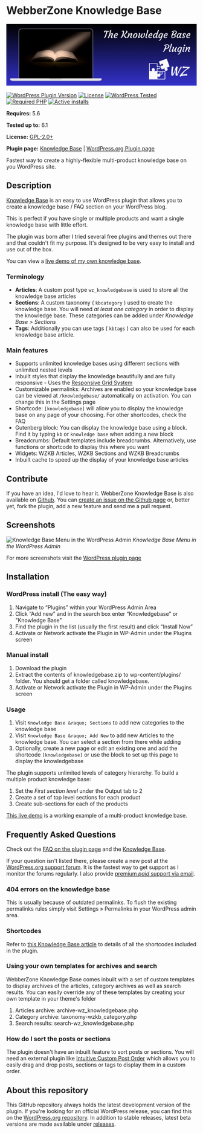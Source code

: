 # WebberZone Knowledge Base

![Knowledge Base](https://raw.githubusercontent.com/WebberZone/knowledgebase/master/wporg-assets/banner-1544x500.png)

[![WordPress Plugin Version](https://img.shields.io/wordpress/plugin/v/knowledgebase.svg?style=flat-square)](https://wordpress.org/plugins/knowledgebase/)
[![License](https://img.shields.io/badge/license-GPL_v2%2B-orange.svg?style=flat-square)](https://opensource.org/licenses/GPL-2.0)
[![WordPress Tested](https://img.shields.io/wordpress/v/knowledgebase.svg?style=flat-square)](https://wordpress.org/plugins/knowledgebase/)
[![Required PHP](https://img.shields.io/wordpress/plugin/required-php/knowledgebase?style=flat-square)](https://wordpress.org/plugins/knowledgebase/)
[![Active installs](https://img.shields.io/wordpress/plugin/installs/knowledgebase?style=flat-square)](https://wordpress.org/plugins/knowledgebase/)

__Requires:__ 5.6

__Tested up to:__ 6.1

__License:__ [GPL-2.0+](http://www.gnu.org/licenses/gpl-2.0.html)

__Plugin page:__ [Knowledge Base](https://webberzone.com/plugins/knowledgebase/) | [WordPress.org Plugin page](https://wordpress.org/plugins/knowledgebase/)

Fastest way to create a highly-flexible multi-product knowledge base on you WordPress site.

## Description

[Knowledge Base](https://webberzone.com/plugins/knowledgebase/) is an easy to use WordPress plugin that allows you to create a knowledge base / FAQ section on your WordPress blog.

This is perfect if you have single or multiple products and want a single knowledge base with little effort.

The plugin was born after I tried several free plugins and themes out there and that couldn't fit my purpose. It's designed to be very easy to install and use out of the box.

You can view a [live demo of my own knowledge base](https://webberzone.com/support/knowledgebase/).

### Terminology

* __Articles__: A custom post type `wz_knowledgebase` is used to store all the knowledge base articles
* __Sections__: A custom taxonomy ( `kbcategory` ) used to create the knowledge base. You will need *at least one category* in order to display the knowledge base. These categories can be added under *Knowledge Base > Sections*
* __Tags__: Additionally you can use tags ( `kbtags` ) can also be used for each knowledge base article.

### Main features

* Supports unlimited knowledge bases using different sections with unlimited nested levels
* Inbuilt styles that display the knowledge beautifully and are fully responsive - Uses the [Responsive Grid System](http://www.responsivegridsystem.com/)
* Customizable permalinks: Archives are enabled so your knowledge base can be viewed at `/knowledgebase/` automatically on activation. You can change this in the Settings page
* Shortcode: `[knowledgebase]` will allow you to display the knowledge base on any page of your choosing. For other shortcodes, check the FAQ
* Gutenberg block: You can display the knowledge base using a block. Find it by typing `kb` or `knowledge base` when adding a new block
* Breadcrumbs: Default templates include breadcrumbs. Alternatively, use functions or shortcode to display this where you want
* Widgets: WZKB Articles, WZKB Sections and WZKB Breadcrumbs
* Inbuilt cache to speed up the display of your knowledge base articles

## Contribute

If you have an idea, I'd love to hear it. WebberZone Knowledge Base is also available on [Github](https://github.com/WebberZone/knowledgebase). You can [create an issue on the Github page](https://github.com/WebberZone/knowledgebase/issues) or, better yet, fork the plugin, add a new feature and send me a pull request.

## Screenshots

![Knowledge Base Menu in the WordPress Admin](https://raw.githubusercontent.com/WebberZone/knowledgebase/master/wporg-assets/screenshot-1.png)
*Knowledge Base Menu in the WordPress Admin*

For more screenshots visit the [WordPress plugin page](http://wordpress.org/plugins/knowledgebase/screenshots/)

## Installation

### WordPress install (The easy way)

1. Navigate to “Plugins” within your WordPress Admin Area
2. Click “Add new” and in the search box enter “Knowledgebase” or "Knowledge Base"
3. Find the plugin in the list (usually the first result) and click “Install Now”
4. Activate or Network activate the Plugin in WP-Admin under the Plugins screen

### Manual install

1. Download the plugin
2. Extract the contents of knowledgebase.zip to wp-content/plugins/ folder. You should get a folder called knowledgebase.
3. Activate or Network activate the Plugin in WP-Admin under the Plugins screen

### Usage

1. Visit `Knowledge Base &raquo; Sections` to add new categories to the knowledge base
2. Visit `Knowledge Base &raquo; Add New` to add new Articles to the knowledge base. You can select a section from there while adding
3. Optionally, create a new page or edit an existing one and add the shortcode `[knowledgebase]` or use the block to set up this page to display the knowledgebase

The plugin supports unlimited levels of category hierarchy. To build a multiple product knowledge base:

1. Set the *First section level* under the Output tab to 2
2. Create a set of top level sections for each product
3. Create sub-sections for each of the products

[This live demo](https://webberzone.com/support/knowledgebase/) is a working example of a multi-product knowledge base.

## Frequently Asked Questions

Check out the [FAQ on the plugin page](http://wordpress.org/plugins/knowledgebase/faq/) and the [Knowledge Base](https://webberzone.com/support/section/knowledgebase/).

If your question isn't listed there, please create a new post at the [WordPress.org support forum](http://wordpress.org/support/plugin/knowledgebase). It is the fastest way to get support as I monitor the forums regularly. I also provide [premium *paid* support via email](https://webberzone.com/support/).

### 404 errors on the knowledge base

This is usually because of outdated permalinks. To flush the existing permalinks rules simply visit Settings &raquo; Permalinks in your WordPress admin area.

### Shortcodes

Refer to [this Knowledge Base article](https://webberzone.com/support/knowledgebase/knowledge-base-shortcodes/) to details of all the shortcodes included in the plugin.

### Using your own templates for archives and search

WebberZone Knowledge Base comes inbuilt with a set of custom templates to display archives of the articles, category archives as well as search results. You can easily override any of these templates by creating your own template in your theme's folder

1. Articles archive: archive-wz_knowledgebase.php
2. Category archive: taxonomy-wzkb_category.php
3. Search results: search-wz_knowledgebase.php

### How do I sort the posts or sections

The plugin doesn't have an inbuilt feature to sort posts or sections. You will need an external plugin like [Intuitive Custom Post Order](https://wordpress.org/plugins/intuitive-custom-post-order/) which allows you to easily drag and drop posts, sections or tags to display them in a custom order.

## About this repository

This GitHub repository always holds the latest development version of the plugin. If you're looking for an official WordPress release, you can find this on the [WordPress.org repository](http://wordpress.org/plugins/knowledgebase). In addition to stable releases, latest beta versions are made available under [releases](https://github.com/WebberZone/knowledgebase/releases).
